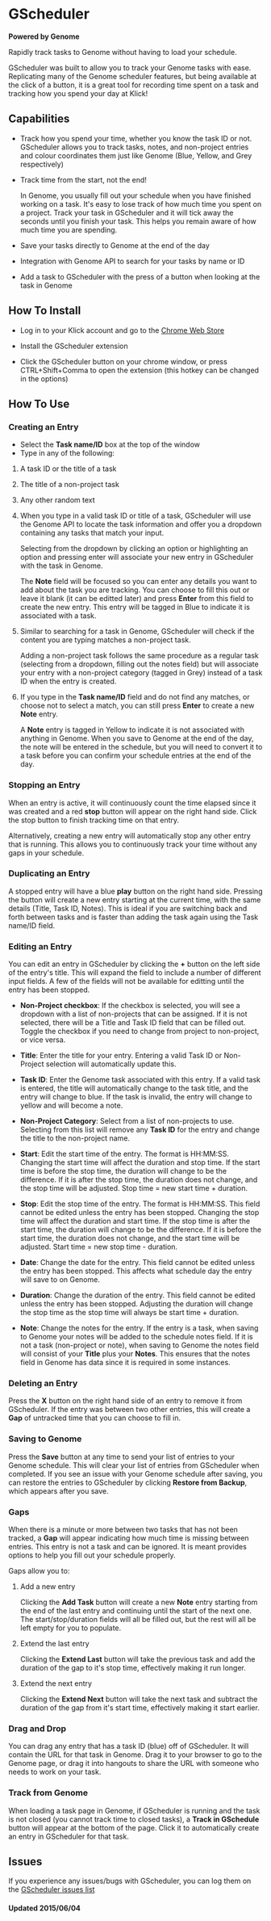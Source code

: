 # GScheduler
**Powered by Genome**

Rapidly track tasks to Genome without having to load your schedule.

GScheduler was built to allow you to track your Genome tasks with ease. Replicating many of the Genome scheduler features, but being available at the click of a button, it is a great tool for recording time spent on a task and tracking how you spend your day at Klick!

## Capabilities

- Track how you spend your time, whether you know the task ID or not. GScheduler allows you to track tasks, notes, and non-project entries and colour coordinates them just like Genome (Blue, Yellow, and Grey respectively)

- Track time from the start, not the end!

    In Genome, you usually fill out your schedule when you have finished working on a task. It's easy to lose track of how much time you spent on a project. Track your task in GScheduler and it will tick away the seconds until you finish your task. This helps you remain aware of how much time you are spending.

- Save your tasks directly to Genome at the end of the day

- Integration with Genome API to search for your tasks by name or ID

- Add a task to GScheduler with the press of a button when looking at the task in Genome


## How To Install

- Log in to your Klick account and go to the [Chrome Web Store](https://chrome.google.com/webstore/category/for_your_domain)

- Install the GScheduler extension

- Click the GScheduler button on your chrome window, or press CTRL+Shift+Comma to open the extension (this hotkey can be changed in the options)

## How To Use

### Creating an Entry

- Select the **Task name/ID** box at the top of the window
- Type in any of the following:

1. A task ID or the title of a task
2. The title of a non-project task
3. Any other random text

1. When you type in a valid task ID or title of a task, GScheduler will use the Genome API to locate the task information and offer you a dropdown containing any tasks that match your input.

    Selecting from the dropdown by clicking an option or highlighting an option and pressing enter will associate your new entry in GScheduler with the task in Genome.

    The **Note** field will be focused so you can enter any details you want to add about the task you are tracking. You can choose to fill this out or leave it blank (it can be editted later) and press **Enter** from this field to create the new entry. This entry will be tagged in Blue to indicate it is associated with a task.

2. Similar to searching for a task in Genome, GScheduler will check if the content you are typing matches a non-project task.

    Adding a non-project task follows the same procedure as a regular task (selecting from a dropdown, filling out the notes field) but will associate your entry with a non-project category (tagged in Grey) instead of a task ID when the entry is created.

3. If you type in the **Task name/ID** field and do not find any matches, or choose not to select a match, you can still press **Enter** to create a new **Note** entry.

    A **Note** entry is tagged in Yellow to indicate it is not associated with anything in Genome. When you save to Genome at the end of the day, the note will be entered in the schedule, but you will need to convert it to a task before you can confirm your schedule entries at the end of the day.

### Stopping an Entry

When an entry is active, it will continuously count the time elapsed since it was created and a red **stop** button will appear on the right hand side. Click the stop button to finish tracking time on that entry.

Alternatively, creating a new entry will automatically stop any other entry that is running. This allows you to continuously track your time without any gaps in your schedule.

### Duplicating an Entry

A stopped entry will have a blue **play** button on the right hand side. Pressing the button will create a new entry starting at the current time, with the same details (Title, Task ID, Notes). This is ideal if you are switching back and forth between tasks and is faster than adding the task again using the Task name/ID field.

### Editing an Entry

You can edit an entry in GScheduler by clicking the **+** button on the left side of the entry's title. This will expand the field to include a number of different input fields. A few of the fields will not be available for editting until the entry has been stopped.

- **Non-Project checkbox**: If the checkbox is selected, you will see a dropdown with a list of non-projects that can be assigned. If it is not selected, there will be a Title and Task ID field that can be filled out. Toggle the checkbox if you need to change from project to non-project, or vice versa.

- **Title**: Enter the title for your entry. Entering a valid Task ID or Non-Project selection will automatically update this.

- **Task ID**: Enter the Genome task associated with this entry. If a valid task is entered, the title will automatically change to the task title, and the entry will change to blue. If the task is invalid, the entry will change to yellow and will become a note.

- **Non-Project Category**: Select from a list of non-projects to use. Selecting from this list will remove any **Task ID** for the entry and change the title to the non-project name.

- **Start**: Edit the start time of the entry. The format is HH:MM:SS. Changing the start time will affect the duration and stop time. If the start time is before the stop time, the duration will change to be the difference. If it is after the stop time, the duration does not change, and the stop time will be adjusted. Stop time = new start time + duration.

- **Stop**: Edit the stop time of the entry. The format is HH:MM:SS. This field cannot be edited unless the entry has been stopped. Changing the stop time will affect the duration and start time. If the stop time is after the start time, the duration will change to be the difference. If it is before the start time, the duration does not change, and the start time will be adjusted. Start time = new stop time - duration.

- **Date**: Change the date for the entry. This field cannot be edited unless the entry has been stopped. This affects what schedule day the entry will save to on Genome.

- **Duration**: Change the duration of the entry. This field cannot be edited unless the entry has been stopped. Adjusting the duration will change the stop time as the stop time will always be start time + duration.

- **Note**: Change the notes for the entry. If the entry is a task, when saving to Genome your notes will be added to the schedule notes field. If it is not a task (non-project or note), when saving to Genome the notes field will consist of your **Title** plus your **Notes**. This ensures that the notes field in Genome has data since it is required in some instances.

### Deleting an Entry

Press the **X** button on the right hand side of an entry to remove it from GScheduler. If the entry was between two other entries, this will create a **Gap** of untracked time that you can choose to fill in.

### Saving to Genome

Press the **Save** button at any time to send your list of entries to your Genome schedule. This will clear your list of entries from GScheduler when completed. If you see an issue with your Genome schedule after saving, you can restore the entries to GScheduler by clicking **Restore from Backup**, which appears after you save.

### Gaps

When there is a minute or more between two tasks that has not been tracked, a **Gap** will appear indicating how much time is missing between entries. This entry is not a task and can be ignored. It is meant provides options to help you fill out your schedule properly.

Gaps allow you to:

1. Add a new entry

    Clicking the **Add Task** button will create a new **Note** entry starting from the end of the last entry and continuing until the start of the next one. The start/stop/duration fields will all be filled out, but the rest will all be left empty for you to populate.

2. Extend the last entry

    Clicking the **Extend Last** button will take the previous task and add the duration of the gap to it's stop time, effectively making it run longer.

3. Extend the next entry

    Clicking the **Extend Next** button will take the next task and subtract the duration of the gap from it's start time, effectively making it start earlier.

### Drag and Drop

You can drag any entry that has a task ID (blue) off of GScheduler. It will contain the URL for that task in Genome. Drag it to your browser to go to the Genome page, or drag it into hangouts to share the URL with someone who needs to work on your task.

### Track from Genome

When loading a task page in Genome, if GScheduler is running and the task is not closed (you cannot track time to closed tasks), a **Track in GSchedule** button will appear at the bottom of the page. Click it to automatically create an entry in GScheduler for that task.

## Issues

If you experience any issues/bugs with GScheduler, you can log them on the [GScheduler issues list](https://github.com/iDVB/chrome-gscheduler/issues)


#### Updated 2015/06/04